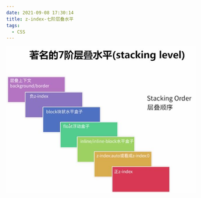 ```yaml
---
date: 2021-09-08 17:30:14
title: z-index-七阶层叠水平
tags:
  - CSS
---
```


![z-index-七阶层叠水平](/images/z-index-七阶层叠水平.jpg)
